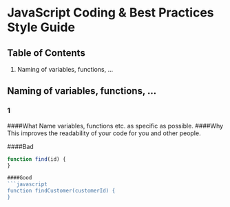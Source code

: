 # JavaScript Coding & Best Practices Style Guide


## Table of Contents

  1. Naming of variables, functions, ...

## Naming of variables, functions, ...

### 1
  ####What
  Name variables, functions etc. as specific as possible.
  ####Why
  This improves the readability of your code for you and other people.

  ####Bad
  ```javascript
  function find(id) {
  }

  ####Good
  ```javascript
  function findCustomer(customerId) {
  }

  
